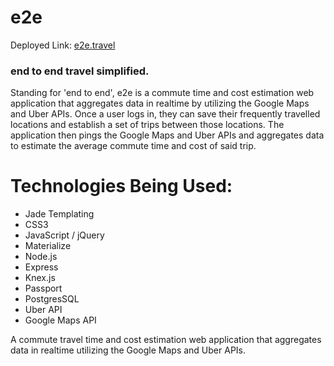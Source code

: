 # e2e
Deployed Link: [e2e.travel](http://e2etravel.herokuapp.com/login)

### end to end travel simplified.

Standing for 'end to end', e2e is a commute time and cost estimation web application that aggregates data in realtime by utilizing the Google Maps and Uber APIs.  Once a user logs in, they can save their frequently travelled locations and establish a set of trips between those locations.  The application then pings the Google Maps and Uber APIs and aggregates data to estimate the average commute time and cost of said trip.

# Technologies Being Used:
- Jade Templating
- CSS3
- JavaScript / jQuery
- Materialize
- Node.js
- Express
- Knex.js
- Passport
- PostgresSQL
- Uber API
- Google Maps API


A commute travel time and cost estimation web
application that aggregates data in realtime utilizing the Google Maps and Uber APIs.
